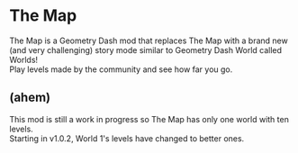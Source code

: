 # The Map
The Map is a Geometry Dash mod that replaces The Map with a brand new (and very challenging) story mode similar to Geometry Dash World called Worlds!  
Play levels made by the community and see how far you go.

## (ahem)
This mod is still a work in progress so The Map has only one world with ten levels.  
Starting in v1.0.2, World 1's levels have changed to better ones.